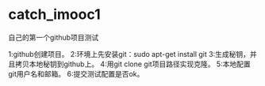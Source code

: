 # catch_imooc1
自己的第一个github项目测试

1:github创建项目。
2:环境上先安装git：sudo apt-get install git
3:生成秘钥，并且拷贝本地秘钥到github上。
4:用git clone git项目路径实现克隆。
5:本地配置git用户名和邮箱。
6:提交测试配置是否ok。
